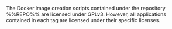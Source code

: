 The Docker image creation scripts contained under the repository %%REPO%% are licensed under GPLv3. However, all applications contained in each tag are licensed under their specific licenses.
